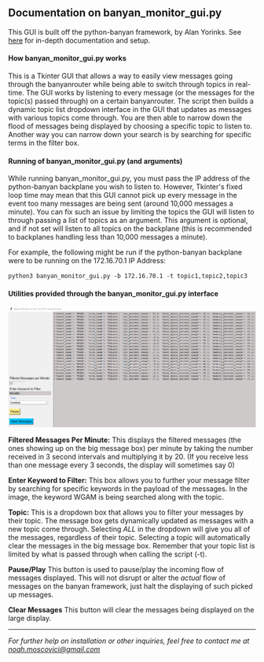## Documentation on banyan_monitor_gui.py
This GUI is built off the python-banyan framework, by Alan Yorinks. See [here](https://mryslab.github.io/python_banyan/) for in-depth documentation and setup.

#### How banyan_monitor_gui.py works
This is a Tkinter GUI that allows a way to easily view messages going through the banyanrouter while being able to switch through topics in real-time. The GUI works by listening to every message (or the messages for the topic(s) passed through) on a certain banyanrouter. The script then builds a dynamic topic list dropdown interface in the GUI that updates as messages with various topics come through. You are then able to narrow down the flood of messages being displayed by choosing a specific topic to listen to. Another way you can narrow down your search is by searching for specific terms in the filter box. 


#### Running of banyan_monitor_gui.py (and arguments)
While running banyan_monitor_gui.py, you must pass the IP address of the python-banyan backplane you wish to listen to. However, Tkinter's fixed loop time may mean that this GUI cannot pick up every message in the event too many messages are being sent (around 10,000 messages a minute). You can fix such an issue by limiting the topics the GUI will listen to through passing a list of topics as an argument. This argument is optional, and if not set will listen to all topics on the backplane (this is recommended to backplanes handling less than 10,000 messages a minute).

For example, the following might be run if the python-banyan backplane were to be running on the 172.16.70.1 IP Address:
```
python3 banyan_monitor_gui.py -b 172.16.70.1 -t topic1,topic2,topic3
```

#### Utilities provided through the banyan_monitor_gui.py interface
![Image of GUI](https://github.com/NoahMoscovici/banyanmonitorgui/blob/master/banyanmonitorgui.png)

**Filtered Messages Per Minute:**
This displays the filtered messages (the ones showing up on the big message box) per minute by taking the number received in 3 second intervals and multiplying it by 20. (If you receive less than one message every 3 seconds, the display will sometimes say 0)

**Enter Keyword to Filter:**
This box allows you to further your message filter by searching for specific keywords in the payload of the messages. In the image, the keyword WGAM is being searched along with the topic.

**Topic:**
This is a dropdown box that allows you to filter your messages by their topic. The message box gets dynamically updated as messages with a new topic come through. Selecting *ALL* in the dropdown will give you all of the messages, regardless of their topic. Selecting a topic will automatically clear the messages in the big message box. Remember that your topic list is limited by what is passed through when calling the script (-t).

**Pause/Play**
This button is used to pause/play the incoming flow of messages displayed. This will not disrupt or alter the *actual* flow of messages on the banyan framework, just halt the displaying of such picked up messages.

**Clear Messages**
This button will clear the messages being displayed on the large display.

---
*For further help on installation or other inquiries, feel free to contact me at noah.moscovici@gmail.com*
